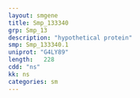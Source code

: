 ```yaml
---
layout: smgene
title: Smp_133340
grp: Smp_13
description: "hypothetical protein"
smp: Smp_133340.1
uniprot: "G4LY89"
length:   228
cdd: "ns"
kk: ns
categories: sm
---
```

